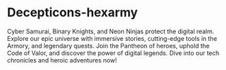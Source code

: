 # Decepticons-hexarmy
 Cyber Samurai, Binary Knights, and Neon Ninjas protect the digital realm. Explore our epic universe with immersive stories, cutting-edge tools in the Armory, and legendary quests. Join the Pantheon of heroes, uphold the Code of Valor, and discover the power of digital legends. Dive into our tech chronicles and heroic adventures now!

